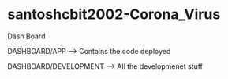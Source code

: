 # santoshcbit2002-Corona_Virus
Dash Board

DASHBOARD/APP --> Contains the code deployed 


DASHBOARD/DEVELOPMENT --> All the developmenet stuff 
